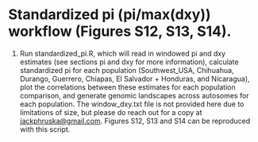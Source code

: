 # Standardized pi (pi/max(dxy)) workflow (Figures S12, S13, S14). 

1. Run standardized_pi.R, which will read in windowed pi and dxy estimates (see sections pi and dxy for more information), calculate standardized pi for each population (Southwest_USA, Chihuahua, Durango, Guerrero, Chiapas, El Salvador + Honduras, and Nicaragua), plot the correlations between these estimates for each population comparison, and generate genomic landscapes across autosomes for each population. The window_dxy.txt file is not provided here due to limitations of size, but please do reach out for a copy at jackphruska@gmail.com. Figures S12, S13 and S14 can be reproduced with this script. 
